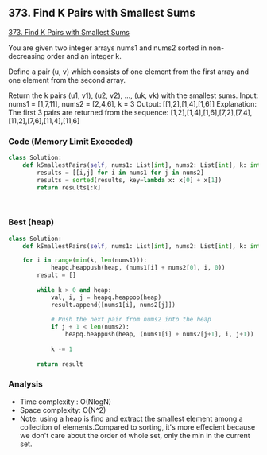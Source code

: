 ## 373. Find K Pairs with Smallest Sums
[373. Find K Pairs with Smallest Sums](https://leetcode.com/problems/find-k-pairs-with-smallest-sums)

You are given two integer arrays nums1 and nums2 sorted in non-decreasing order and an integer k.

Define a pair (u, v) which consists of one element from the first array and one element from the second array.

Return the k pairs (u1, v1), (u2, v2), ..., (uk, vk) with the smallest sums.
Input: nums1 = [1,7,11], nums2 = [2,4,6], k = 3
Output: [[1,2],[1,4],[1,6]]
Explanation: The first 3 pairs are returned from the sequence: [1,2],[1,4],[1,6],[7,2],[7,4],[11,2],[7,6],[11,4],[11,6]

### Code (Memory Limit Exceeded)
```python
class Solution:
    def kSmallestPairs(self, nums1: List[int], nums2: List[int], k: int) -> List[List[int]]:
        results = [[i,j] for i in nums1 for j in nums2]
        results = sorted(results, key=lambda x: x[0] + x[1])
        return results[:k]

        
```
### Best (heap)

```python
class Solution:
    def kSmallestPairs(self, nums1: List[int], nums2: List[int], k: int) -> List[List[int]]:

	for i in range(min(k, len(nums1))):
            heapq.heappush(heap, (nums1[i] + nums2[0], i, 0))
        result = []
    
        while k > 0 and heap:
            val, i, j = heapq.heappop(heap)
            result.append([nums1[i], nums2[j]])
        
            # Push the next pair from nums2 into the heap
            if j + 1 < len(nums2):
                heapq.heappush(heap, (nums1[i] + nums2[j+1], i, j+1))
        
            k -= 1
    
        return result

```


### Analysis
- Time complexity : O(NlogN)
- Space complexity: O(N^2)
- Note: using a heap is find and extract the smallest element among a collection of elements.Compared to sorting, it's more effecient because we don't care about the order of whole set, only the min in the current set.
